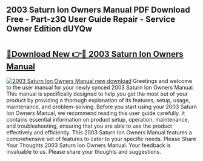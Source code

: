 ## 2003 Saturn Ion Owners Manual PDF Download Free - Part-z3Q User Guide Repair - Service Owner Edition dUYQw

# <h2><a href="http://bc28528.oget.top/?id=2003+Saturn+Ion+Owners+Manual">🔗Download New 👉🔴 2003 Saturn Ion Owners Manual</a></h2>

[![2003 Saturn Ion Owners Manual new download](https://i.imgur.com/5g1atiW.png)](http://bc28528.oget.top/?id=2003+Saturn+Ion+Owners+Manual)
Greetings and welcome to the user manual for your newly synced 2003 Saturn Ion Owners Manual. This manual is specifically designed to help you get the most out of your product by providing a thorough explanation of its features, setup, usage, maintenance, and problem-solving. Before you start using your 2003 Saturn Ion Owners Manual, we recommend reading this user guide carefully. It contains essential information on product setup, operation, maintenance, and troubleshooting, ensuring that you are able to use the product effectively and efficiently. This 2003 Saturn Ion Owners Manual features a comprehensive set of features to cater to your specific needs. Please Share Your Thoughts 2003 Saturn Ion Owners Manual. Your feedback is invaluable to us. Please share your thoughts and suggestions.
